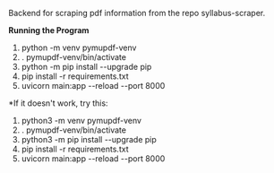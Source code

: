 Backend for scraping pdf information from the repo syllabus-scraper.

**Running the Program**
1. python -m venv pymupdf-venv
2. . pymupdf-venv/bin/activate
3. python -m pip install --upgrade pip
4. pip install -r requirements.txt
5. uvicorn main:app --reload --port 8000

*If it doesn't work, try this:
1. python3 -m venv pymupdf-venv
2. . pymupdf-venv/bin/activate
3. python3 -m pip install --upgrade pip
4. pip install -r requirements.txt
5. uvicorn main:app --reload --port 8000
